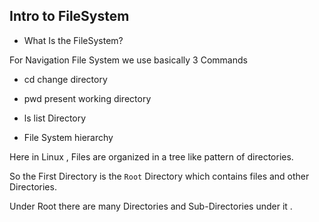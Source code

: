 <h2> Intro to FileSystem </h2>

-  What Is the FileSystem?

For Navigation File System we use basically 3 Commands

- cd
change directory

- pwd 
present working directory

- ls 
list Directory


- File System hierarchy

Here in Linux , Files are organized in a tree like pattern of directories.

So the First Directory is the `Root` Directory which contains files and other Directories.

Under Root there are many Directories and Sub-Directories under it .